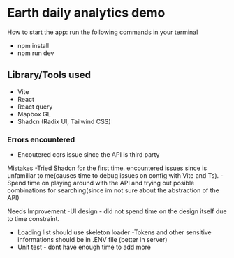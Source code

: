 # Earth daily analytics demo

How to start the app: run the following commands in your terminal

* npm install
* npm run dev

## Library/Tools used
* Vite
* React
* React query
* Mapbox GL
* Shadcn (Radix UI, Tailwind CSS)

### Errors encountered
* Encoutered cors issue since the API is third party

Mistakes
-Tried Shadcn for the first time. encountered issues since is unfamiliar to me(causes time to debug issues on config with Vite and Ts).
-Spend time on playing around with the API and trying out posible combinations for searching(since im not sure about the abstraction of the API)

Needs Improvement
-UI design - did not spend time on the design itself due to time constraint.

- Loading list should use skeleton loader
  -Tokens and other sensitive informations should be in .ENV file (better in server)
- Unit test - dont have enough time to add more
